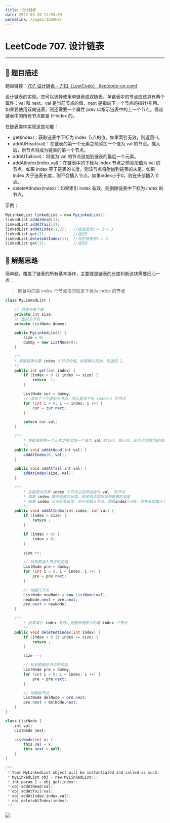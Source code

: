 ```yaml
---
title: 设计链表
date: 2022-03-20 11:53:59
permalink: /pages/1bb9b9/
---
```

# LeetCode 707. 设计链表

---

## 📃 题目描述

题目链接：[707. 设计链表 - 力扣（LeetCode） (leetcode-cn.com)](https://leetcode-cn.com/problems/design-linked-list/)

设计链表的实现。您可以选择使用单链表或双链表。单链表中的节点应该具有两个属性：val 和 next。val 是当前节点的值，next 是指向下一个节点的指针/引用。如果要使用双向链表，则还需要一个属性 prev 以指示链表中的上一个节点。假设链表中的所有节点都是 0-index 的。

在链表类中实现这些功能：

- get(index)：获取链表中下标为 index 节点的值。如果索引无效，则返回-1。
- addAtHead(val)：在链表的第一个元素之前添加一个值为 val 的节点。插入后，新节点将成为链表的第一个节点。
- addAtTail(val)：将值为 val 的节点追加到链表的最后一个元素。
- addAtIndex(index,val)：在链表中的下标为 index 节点之前添加值为 val  的节点。如果 index 等于链表的长度，则该节点将附加到链表的末尾。如果 index 大于链表长度，则不会插入节点。如果index小于0，则在头部插入节点。
- deleteAtIndex(index)：如果索引 index 有效，则删除链表中下标为 index 的节点。

示例：

```java
MyLinkedList linkedList = new MyLinkedList();
linkedList.addAtHead(1);
linkedList.addAtTail(3);
linkedList.addAtIndex(1,2);   //链表变为1-> 2-> 3
linkedList.get(1);            //返回2
linkedList.deleteAtIndex(1);  //现在链表是1-> 3
linkedList.get(1);            //返回3
```

## 🔔 解题思路

简单题，覆盖了链表的所有基本操作，主要就是链表的长度判断这块需要细心一点：

> 题目中的第 index 个节点指的就是下标为 index 的节点

```java
class MyLinkedList {

    // 链表元素个数
    private int size;
    // 虚拟头节点
    private ListNode dummy;

    public MyLinkedList() {
        size = 0;
        dummy = new ListNode(0);
    }

    /**
    * 获取链表中第 index 个节点的值。如果索引无效，则返回-1。
    */
    public int get(int index) {
        if (index < 0 || index >= size) {
            return -1;
        }

        ListNode cur = dummy;
        // 添加了一个虚拟头节点，所以查找下标 index+1 的节点
        for (int i = 0; i <= index; i ++) {
            cur = cur.next;
        }

        return cur.val;
    }

    /**
        * 在链表的第一个元素之前添加一个值为 val 的节点。插入后，新节点将成为链表的第一个节点。
        */
    public void addAtHead(int val) {
        addAtIndex(0, val);
    }

    public void addAtTail(int val) {
        addAtIndex(size, val);
    }

    /**
        * 在链表中的第 index 个节点之前添加值为 val  的节点
        * 如果 index 等于链表的长度，则该节点将附加到链表的末尾
        * 如果 index 大于链表长度，则不会插入节点。如果index小于0，则在头部插入节点
        */
    public void addAtIndex(int index, int val) {
        if (index > size) {
            return ;
        }

        if (index < 0) {
            index = 0;
        }

        size ++;

        // 找到要插入节点的前驱
        ListNode pre = dummy;
        for (int i = 0; i < index; i ++) {
            pre = pre.next;
        }

        // 待插入节点
        ListNode newNode = new ListNode(val);
        newNode.next = pre.next;
        pre.next = newNode;
    }

    /**
        * 如果索引 index 有效，则删除链表中的第 index 个节点
        */
    public void deleteAtIndex(int index) {
        if (index < 0 || index >= size) {
            return ;
        }

        size --;

        // 找到要删除节点的前驱
        ListNode pre = dummy;
        for (int i = 0; i < index; i ++) {
            pre = pre.next;
        }

        // 待删除节点
        ListNode delNode = pre.next;
        pre.next = delNode.next;
    }
}

class ListNode {
    int val;
    ListNode next;

    ListNode(int x) {
        this.val = x;
        this.next = null;
    }
}

/**
 * Your MyLinkedList object will be instantiated and called as such:
 * MyLinkedList obj = new MyLinkedList();
 * int param_1 = obj.get(index);
 * obj.addAtHead(val);
 * obj.addAtTail(val);
 * obj.addAtIndex(index,val);
 * obj.deleteAtIndex(index);
 */
```

![](https://cs-wiki.oss-cn-shanghai.aliyuncs.com/img/20211013163703.png)
